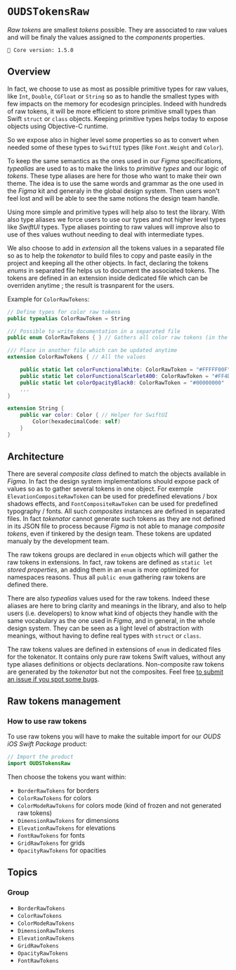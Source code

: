 # ``OUDSTokensRaw``

_Raw tokens_ are smallest _tokens_ possible. They are associated to raw values and will be finaly the values assigned to the _components_ properties.

<!-- NOTE: Do not forget to update tokens version -->
```
🧬 Core version: 1.5.0
```

## Overview

In fact, we choose to use as most as possible primitive types for raw values, like `Int`, `Double`, `CGFloat` or `String` so as to handle the smallest types with few impacts on the memory for ecodesign principles. Indeed with hundreds of raw tokens, it will be more efficient to store primitive small types than Swift `struct` or `class` objects. Keeping primitive types helps today to expose objects using Objective-C runtime.

So we expose also in higher level some properties so as to convert when needed some of these types to `SwiftUI` types (like `Font.Weight` and `Color`).

To keep the same semantics as the ones used in our *Figma* specifications, _typealias_ are used to as to make the links to _primitive types_ and our logic of _tokens_. These type aliases are here for those who want to make their own theme. The idea is to use the same words and grammar as the one used in the *Figma* kit and generaly in the global design system. Then users won't feel lost and will be able to see the same notions the design team handle.

Using more simple and primitive types will help also to test the library. With also type aliases we force users to use our types and not higher level types like _SwiftUI_ types. Type aliases pointing to raw values will improve also to use of thes values wuthout needing to deal with intermediate types.

We also choose to add in _extension_ all the tokens values in a separated file so as to help the *tokenator* to build files to copy and paste easily in the project and keeping all the other objects. In fact, declaring the tokens *enums* in separated file helps us to document the associated tokens. The tokens are defined in an extension inside dedicated file which can be overriden anytime ; the result is trasnparent for the users.

Example for ``ColorRawTokens``:

```swift
// Define types for color raw tokens
public typealias ColorRawToken = String

/// Possible to write documentation in a separated file
public enum ColorRawTokens { } // Gathers all color raw tokens (in the end, in dedicated file)

/// Place in another file which can be updated anytime
extension ColorRawTokens { // All the values

    public static let colorFunctionalWhite: ColorRawToken = "#FFFFF00F"
    public static let colorFunctionalScarlet400: ColorRawToken = "#FF4D4E00"
    public static let colorOpacityBlack0: ColorRawToken = "#00000000"
    ...
}

extension String {
    public var color: Color { // Helper for SwiftUI
        Color(hexadecimalCode: self)
    }
}
```

## Architecture

There are several _composite class_ defined to match the objects available in *Figma*.
In fact the design system implementations should expose pack of values so as to gather several tokens in one object. For exemple ``ElevationCompositeRawToken`` can be used for predefined elevations / box shadows effects, and ``FontCompositeRawToken`` can be used for predefined typography / fonts.
All such *composites* instances are defined in separated files. In fact *tokenator* cannot generate such tokens as they are not defined in its JSON file to process because *Figma* is not able to manage *composite tokens*, even if tinkered by the design team. These tokens are updated manualy by the development team.

The raw tokens groups are declared in `enum` objects which will gather the raw tokens in extensions.
In fact, raw tokens are defined as `static let` _stored properties_, an adding them in an `enum` is more optimized for namespaces reasons. Thus all `public enum` gathering raw tokens are defined there.

There are also *typealias* values used for the raw tokens.
Indeed these aliases are here to bring clarity and meanings in the library, and also to help users (i.e. developers) to know what kind of objects they handle with the same vocabulary as the one used in *Figma*, and in general, in the whole design system. They can be seen as a light level of abstraction with meanings, without having to define real types with `struct` or `class`.

The raw tokens values are defined in extensions of `enum` in dedicated files for the tokenator. It contains only pure raw tokens Swift values, without any type aliases definitions or objects declarations. Non-composite raw tokens are generated by the *tokenator* but not the composites. Feel free [to submit an issue if you spot some bugs](https://github.com/Orange-OpenSource/ouds-ios/issues/new?template=token_update.yml).

## Raw tokens management

### How to use raw tokens

To use raw tokens you will have to make the suitable import for our _OUDS iOS Swift Package_ product:

```swift
// Import the product
import OUDSTokensRaw
```

Then choose the tokens you want within:
* ``BorderRawTokens`` for borders
* ``ColorRawTokens`` for colors
* ``ColorModeRawTokens`` for colors mode (kind of frozen and not generated raw tokens)
* ``DimensionRawTokens`` for dimensions
* ``ElevationRawTokens`` for elevations
* ``FontRawTokens`` for fonts
* ``GridRawTokens`` for grids
* ``OpacityRawTokens`` for opacities

## Topics

### Group

- ``BorderRawTokens``
- ``ColorRawTokens``
- ``ColorModeRawTokens``
- ``DimensionRawTokens``
- ``ElevationRawTokens``
- ``GridRawTokens``
- ``OpacityRawTokens``
- ``FontRawTokens``
